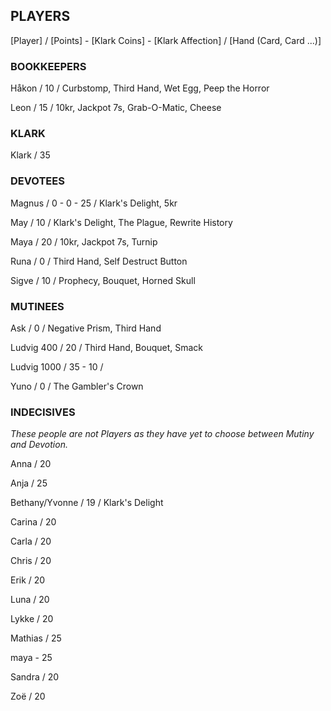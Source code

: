 ## PLAYERS

[Player] / [Points] - [Klark Coins] - [Klark Affection] / [Hand (Card, Card ...)]


### BOOKKEEPERS

Håkon / 10 / Curbstomp, Third Hand, Wet Egg, Peep the Horror 

Leon / 15 / 10kr, Jackpot 7s, Grab-O-Matic, Cheese


### KLARK

Klark / 35 


### DEVOTEES 

Magnus / 0 - 0 - 25 / Klark's Delight, 5kr

May / 10 / Klark's Delight, The Plague, Rewrite History

Maya / 20 / 10kr, Jackpot 7s, Turnip 

Runa / 0 / Third Hand, Self Destruct Button 

Sigve / 10 / Prophecy, Bouquet, Horned Skull 


### MUTINEES 

Ask / 0 / Negative Prism, Third Hand

Ludvig 400 / 20 / Third Hand, Bouquet, Smack 

Ludvig 1000 / 35 - 10 / 

Yuno / 0 / The Gambler's Crown 


### INDECISIVES 

*These people are not Players as they have yet to choose between Mutiny and Devotion.*

Anna / 20

Anja / 25

Bethany/Yvonne / 19 / Klark's Delight

Carina / 20

Carla / 20

Chris / 20

Erik / 20

Luna / 20

Lykke / 20

Mathias / 25

maya - 25

Sandra / 20

Zoë / 20
